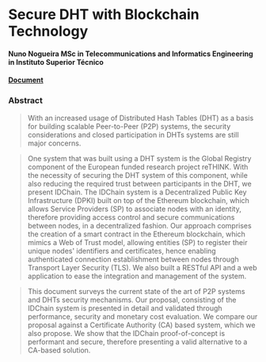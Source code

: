 Secure DHT with Blockchain Technology
=====================================

#### Nuno Nogueira MSc in Telecommunications and Informatics Engineering in Instituto Superior Técnico

#### [Document](https://github.com/nunofmn/thesis/blob/master/thesis.pdf)

### Abstract

>With an increased usage of Distributed Hash Tables (DHT) as a basis for building scalable Peer-to-Peer (P2P) systems, the security considerations and closed participation in DHTs systems are still major concerns.

>One system that was built using a DHT system is the Global Registry component of the European funded research project reTHINK.
With the necessity of securing the DHT system of this component, while also reducing the required trust between participants in the DHT, we present IDChain.
The IDChain system is a Decentralized Public Key Infrastructure (DPKI) built on top of the Ethereum blockchain, which allows Service Providers (SP) to associate nodes with an identity, therefore providing access control and secure communications between nodes, in a decentralized fashion.
Our approach comprises the creation of a smart contract in the Ethereum blockchain, which mimics a Web of Trust model, allowing entities (SP) to register their unique nodes' identifiers and certificates, hence enabling authenticated connection establishment between nodes through Transport Layer Security (TLS).
We also built a RESTful API and a web application to ease the integration and management of the system.

>This document surveys the current state of the art of P2P systems and DHTs security mechanisms.
Our proposal, consisting of the IDChain system is presented in detail and validated through performance, security and monetary cost evaluation.
We compare our proposal against a Certificate Authority (CA) based system, which we also propose.
We show that the IDChain proof-of-concept is performant and secure, therefore presenting a valid alternative to a CA-based solution.
